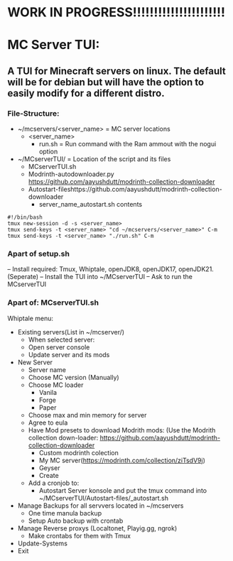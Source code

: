 # WORK IN PROGRESS!!!!!!!!!!!!!!!!!!!!!!
# MC Server TUI:
## A TUI for Minecraft servers on linux. The default will be for debian but will have the option to easily modify for a different distro. 
### File-Structure:
- ~/mcservers/<server_name> = MC server locations
  - <server_name>
    - run.sh = Run command with the Ram ammout with the nogui option
- ~/MCserverTUI/ = Location of the script and its files
  - MCserverTUI.sh
  - Modrinth-autodownloader.py https://github.com/aayushdutt/modrinth-collection-downloader
  - Autostart-fileshttps://github.com/aayushdutt/modrinth-collection-downloader
    - server_name_autostart.sh contents
 ```
#!/bin/bash
tmux new-session -d -s <server_name>
tmux send-keys -t <server_name> "cd ~/mcservers/<server_name>" C-m
tmux send-keys -t <server_name> "./run.sh" C-m
``` 
### Apart of setup.sh
–	Install required: Tmux, Whiptale, openJDK8, openJDK17, openJDK21. (Seperate)
–	Install the TUI into ~/MCserverTUI
–	Ask to run the MCserverTUI
### Apart of: MCserverTUI.sh
Whiptale menu:
- Existing servers(List in ~/mcserver/)
  - When selected server:
  - Open server console
  - Update server and its mods
- New Server
  - Server name
  - Choose MC version (Manually)
  - Choose MC loader
    - Vanila
    - Forge
    - Paper
  - Choose max and min memory for server
  - Agree to eula
  - Have Mod presets to download Modrith mods: (Use the Modrith collection down-loader: https://github.com/aayushdutt/modrinth-collection-downloader
    - Custom modrinth colection
    - My MC server(https://modrinth.com/collection/ziTsdV9j)
    - Geyser
    - Create
  - Add a cronjob to:
    - Autostart Server konsole and put the tmux command into ~/MCserverTUI/Autostart-files/<servername>_autostart.sh
- Manage Backups for all servvers located in ~/mcservers
  - One time manula backup
  - Setup Auto backup with crontab 
- Manage Reverse proxys (Localtonet, Playig.gg, ngrok)
  - Make crontabs for them with Tmux 
- Update-Systems
- Exit

